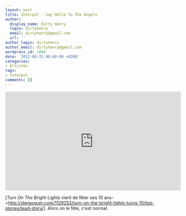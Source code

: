 ```yaml
---
layout: post
title: Interpol - Say Hello To The Angels
author:
  display_name: Dirty Henry
  login: dirtyhenry
  email: dirtyhenry@gmail.com
  url: ''
author_login: dirtyhenry
author_email: dirtyhenry@gmail.com
wordpress_id: 1094
date: '2012-08-23 08:00:00 +0200'
categories:
- Artistes
tags:
- Interpol
comments: []
---
```

<iframe width="560" height="315" src="http://www.youtube.com/embed/3mRN07_vRBY" frameborder="0" allowfullscreen></iframe>

[*Turn On The Bright Lights* vient de fêter ses 10 ans->http://stereogum.com/1129252/turn-on-the-bright-lights-turns-10/top-stories/lead-story/]. Alors on le fête, c'est normal.
